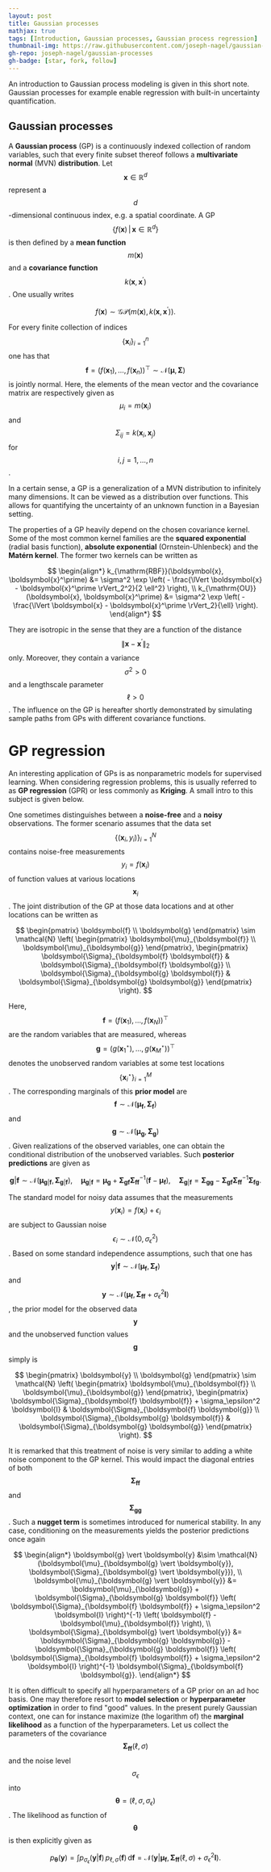 ```yaml
---
layout: post
title: Gaussian processes
mathjax: true
tags: [Introduction, Gaussian processes, Gaussian process regression]
thumbnail-img: https://raw.githubusercontent.com/joseph-nagel/gaussian-processes/main/assets/predictions.svg
gh-repo: joseph-nagel/gaussian-processes
gh-badge: [star, fork, follow]
---
```


An introduction to Gaussian process modeling is given in this short note.
Gaussian processes for example enable regression with built-in uncertainty quantification.


## Gaussian processes

A **Gaussian process** (GP) is a continuously indexed collection of random variables, such that every finite subset thereof follows a **multivariate normal** (MVN) **distribution**. Let $$\boldsymbol{x} \in \mathbb{R}^d$$ represent a $$d$$-dimensional continuous index, e.g. a spatial coordinate. A GP $$\{f(\boldsymbol{x}) \, \vert \, \boldsymbol{x} \in \mathbb{R}^d\}$$ is then defined by a **mean function** $$m(\boldsymbol{x})$$ and a **covariance function** $$k(\boldsymbol{x}, \boldsymbol{x}^\prime)$$. One usually writes

$$
f(\boldsymbol{x}) \sim
\mathcal{GP} \left( m(\boldsymbol{x}), k(\boldsymbol{x}, \boldsymbol{x}^\prime) \right).
$$

For every finite collection of indices $$\{\boldsymbol{x}_i\}_{i=1}^n$$ one has that $$\boldsymbol{f} = (f(\boldsymbol{x}_1), \ldots, f(\boldsymbol{x}_n))^\top \sim \mathcal{N}(\boldsymbol{\mu}, \boldsymbol{\Sigma})$$ is jointly normal. Here, the elements of the mean vector and the covariance matrix are respectively given as $$\mu_i = m(\boldsymbol{x}_i)$$ and $$\Sigma_{ij} = k(\boldsymbol{x}_i, \boldsymbol{x}_j)$$ for $$i,j=1,\ldots,n$$.

In a certain sense, a GP is a generalization of a MVN distribution to infinitely many dimensions. It can be viewed as a distribution over functions. This allows for quantifying the uncertainty of an unknown function in a Bayesian setting.

The properties of a GP heavily depend on the chosen covariance kernel. Some of the most common kernel families are the **squared exponential** (radial basis function), **absolute exponential** (Ornstein-Uhlenbeck) and the **Matérn kernel**. The former two kernels can be written as

$$
\begin{align*}
k_{\mathrm{RBF}}(\boldsymbol{x}, \boldsymbol{x}^\prime) &=
\sigma^2 \exp \left( - \frac{\lVert \boldsymbol{x} - \boldsymbol{x}^\prime \rVert_2^2}{2 \ell^2} \right), \\
k_{\mathrm{OU}}(\boldsymbol{x}, \boldsymbol{x}^\prime) &=
\sigma^2 \exp \left( - \frac{\lVert \boldsymbol{x} - \boldsymbol{x}^\prime \rVert_2}{\ell} \right).
\end{align*}
$$

They are isotropic in the sense that they are a function of the distance $$\lVert \boldsymbol{x} - \boldsymbol{x}^\prime \rVert_2$$ only. Moreover, they contain a variance $$\sigma^2 > 0$$ and a lengthscale parameter $$\ell > 0$$. The influence on the GP is hereafter shortly demonstrated by simulating sample paths from GPs with different covariance functions.

# GP regression

An interesting application of GPs is as nonparametric models for supervised learning. When considering regression problems, this is usually referred to as **GP regression** (GPR) or less commonly as **Kriging**. A small intro to this subject is given below.

One sometimes distinguishes between a **noise-free** and a **noisy** observations. The former scenario assumes that the data set $$\{(\boldsymbol{x}_i, y_i)\}_{i=1}^N$$ contains noise-free measurements $$y_i = f(\boldsymbol{x}_i)$$ of function values at various locations $$\boldsymbol{x}_i$$. The joint distribution of the GP at those data locations and at other locations can be written as

$$
\begin{pmatrix}
\boldsymbol{f} \\
\boldsymbol{g}
\end{pmatrix} \sim
\mathcal{N} \left(
\begin{pmatrix}
\boldsymbol{\mu}_{\boldsymbol{f}} \\
\boldsymbol{\mu}_{\boldsymbol{g}}
\end{pmatrix},
\begin{pmatrix}
\boldsymbol{\Sigma}_{\boldsymbol{f} \boldsymbol{f}} &
\boldsymbol{\Sigma}_{\boldsymbol{f} \boldsymbol{g}} \\
\boldsymbol{\Sigma}_{\boldsymbol{g} \boldsymbol{f}} &
\boldsymbol{\Sigma}_{\boldsymbol{g} \boldsymbol{g}}
\end{pmatrix}
\right).
$$

Here, $$\boldsymbol{f} = (f(\boldsymbol{x}_1), \ldots, f(\boldsymbol{x}_N))^\top$$ are the random variables that are measured, whereas $$\boldsymbol{g} = (g(\boldsymbol{x}^\star_1), \ldots, g(\boldsymbol{x}^\star_M))^\top$$ denotes the unobserved random variables at some test locations $$\{\boldsymbol{x}^\star_i\}_{i=1}^M$$. The corresponding marginals of this **prior model** are $$\boldsymbol{f} \sim \mathcal{N}(\boldsymbol{\mu}_{\boldsymbol{f}}, \boldsymbol{\Sigma}_{\boldsymbol{f}})$$ and $$\boldsymbol{g} \sim \mathcal{N}(\boldsymbol{\mu}_{\boldsymbol{g}}, \boldsymbol{\Sigma}_{\boldsymbol{g}})$$. Given realizations of the observed variables, one can obtain the conditional distribution of the unobserved variables. Such **posterior predictions** are given as

$$
\boldsymbol{g} \vert \boldsymbol{f} \sim
\mathcal{N}(\boldsymbol{\mu}_{\boldsymbol{g} \vert \boldsymbol{f}},
\boldsymbol{\Sigma}_{\boldsymbol{g} \vert \boldsymbol{f}}), \quad
\boldsymbol{\mu}_{\boldsymbol{g} \vert \boldsymbol{f}} =
\boldsymbol{\mu}_{\boldsymbol{g}} + \boldsymbol{\Sigma}_{\boldsymbol{g} \boldsymbol{f}}
\boldsymbol{\Sigma}_{\boldsymbol{f} \boldsymbol{f}}^{-1} (\boldsymbol{f} - \boldsymbol{\mu}_{\boldsymbol{f}}), \quad
\boldsymbol{\Sigma}_{\boldsymbol{g} \vert \boldsymbol{f}} =
\boldsymbol{\Sigma}_{\boldsymbol{g} \boldsymbol{g}} - \boldsymbol{\Sigma}_{\boldsymbol{g} \boldsymbol{f}}
\boldsymbol{\Sigma}_{\boldsymbol{f} \boldsymbol{f}}^{-1} \boldsymbol{\Sigma}_{\boldsymbol{f} \boldsymbol{g}}.
$$

The standard model for noisy data assumes that the measurements $$y(\boldsymbol{x}_i) = f(\boldsymbol{x}_i) + \epsilon_i$$ are subject to Gaussian noise $$\epsilon_i \sim \mathcal{N}(0, \sigma_\epsilon^2)$$. Based on some standard independence assumptions, such that one has $$\boldsymbol{y} \vert \boldsymbol{f} \sim \mathcal{N}(\boldsymbol{\mu}_{\boldsymbol{f}}, \boldsymbol{\Sigma}_{\boldsymbol{f}})$$ and $$\boldsymbol{y} \sim \mathcal{N}(\boldsymbol{\mu}_{\boldsymbol{f}}, \boldsymbol{\Sigma}_{\boldsymbol{f} \boldsymbol{f}} + \sigma_\epsilon^2 \boldsymbol{I})$$, the prior model for the observed data $$\boldsymbol{y}$$ and the unobserved function values $$\boldsymbol{g}$$ simply is

$$
\begin{pmatrix}
\boldsymbol{y} \\
\boldsymbol{g}
\end{pmatrix} \sim
\mathcal{N} \left(
\begin{pmatrix}
\boldsymbol{\mu}_{\boldsymbol{f}} \\
\boldsymbol{\mu}_{\boldsymbol{g}}
\end{pmatrix},
\begin{pmatrix}
\boldsymbol{\Sigma}_{\boldsymbol{f} \boldsymbol{f}} + \sigma_\epsilon^2 \boldsymbol{I} &
\boldsymbol{\Sigma}_{\boldsymbol{f} \boldsymbol{g}} \\
\boldsymbol{\Sigma}_{\boldsymbol{g} \boldsymbol{f}} &
\boldsymbol{\Sigma}_{\boldsymbol{g} \boldsymbol{g}}
\end{pmatrix}
\right).
$$

It is remarked that this treatment of noise is very similar to adding a white noise component to the GP kernel. This would impact the diagonal entries of both $$\boldsymbol{\Sigma}_{\boldsymbol{f} \boldsymbol{f}}$$ and $$\boldsymbol{\Sigma}_{\boldsymbol{g} \boldsymbol{g}}$$. Such a **nugget term** is sometimes introduced for numerical stability. In any case, conditioning on the measurements yields the posterior predictions once again

$$
\begin{align*}
\boldsymbol{g} \vert \boldsymbol{y} &\sim
\mathcal{N}(\boldsymbol{\mu}_{\boldsymbol{g} \vert \boldsymbol{y}},
\boldsymbol{\Sigma}_{\boldsymbol{g} \vert \boldsymbol{y}}), \\
\boldsymbol{\mu}_{\boldsymbol{g} \vert \boldsymbol{y}} &=
\boldsymbol{\mu}_{\boldsymbol{g}} + \boldsymbol{\Sigma}_{\boldsymbol{g} \boldsymbol{f}}
\left( \boldsymbol{\Sigma}_{\boldsymbol{f} \boldsymbol{f}} + \sigma_\epsilon^2 \boldsymbol{I} \right)^{-1}
\left( \boldsymbol{f} - \boldsymbol{\mu}_{\boldsymbol{f}} \right), \\
\boldsymbol{\Sigma}_{\boldsymbol{g} \vert \boldsymbol{y}} &=
\boldsymbol{\Sigma}_{\boldsymbol{g} \boldsymbol{g}} - \boldsymbol{\Sigma}_{\boldsymbol{g} \boldsymbol{f}}
\left( \boldsymbol{\Sigma}_{\boldsymbol{f} \boldsymbol{f}} + \sigma_\epsilon^2 \boldsymbol{I} \right)^{-1}
\boldsymbol{\Sigma}_{\boldsymbol{f} \boldsymbol{g}}.
\end{align*}
$$

It is often difficult to specify all hyperparameters of a GP prior on an ad hoc basis. One may therefore resort to **model selection** or **hyperparameter optimization** in order to find "good" values. In the present purely Gaussian context, one can for instance maximize (the logarithm of) the **marginal likelihood** as a function of the hyperparameters. Let us collect the parameters of the covariance $$\boldsymbol{\Sigma}_{\boldsymbol{f} \boldsymbol{f}}(\ell, \sigma)$$ and the noise level $$\sigma_\epsilon$$ into $$\boldsymbol{\theta} = (\ell, \sigma, \sigma_\epsilon)$$. The likelihood as function of $$\boldsymbol{\theta}$$ is then explicitly given as

$$
p_{\boldsymbol{\theta}}(\boldsymbol{y}) = \int p_{\sigma_\epsilon}(\boldsymbol{y} \vert \boldsymbol{f}) \,
p_{\ell, \sigma}(\boldsymbol{f}) \, \mathrm{d} \boldsymbol{f} =
\mathcal{N}(\boldsymbol{y} \vert \boldsymbol{\mu}_{\boldsymbol{f}},
\boldsymbol{\Sigma}_{\boldsymbol{f} \boldsymbol{f}}(\ell, \sigma) + \sigma_\epsilon^2 \boldsymbol{I}).
$$

